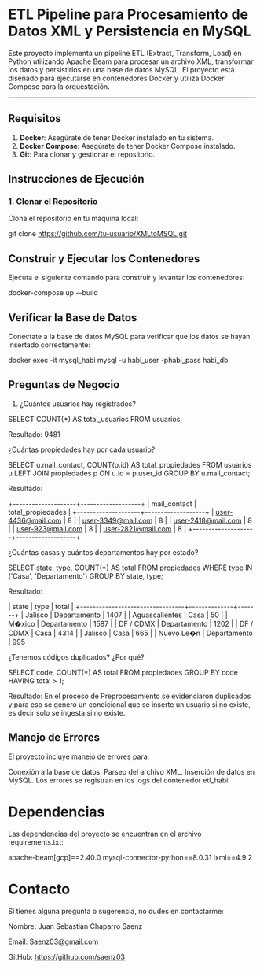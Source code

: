 # ETL Pipeline para Procesamiento de Datos XML y Persistencia en MySQL

Este proyecto implementa un pipeline ETL (Extract, Transform, Load) en Python utilizando Apache Beam para procesar un archivo XML, transformar los datos y persistirlos en una base de datos MySQL. El proyecto está diseñado para ejecutarse en contenedores Docker y utiliza Docker Compose para la orquestación.

---

## **Requisitos**

1. **Docker**: Asegúrate de tener Docker instalado en tu sistema.
2. **Docker Compose**: Asegúrate de tener Docker Compose instalado.
3. **Git**: Para clonar y gestionar el repositorio.



## **Instrucciones de Ejecución**

### **1. Clonar el Repositorio**
Clona el repositorio en tu máquina local:


git clone https://github.com/tu-usuario/XMLtoMSQL.git


## Construir y Ejecutar los Contenedores
Ejecuta el siguiente comando para construir y levantar los contenedores:

docker-compose up --build


## Verificar la Base de Datos
Conéctate a la base de datos MySQL para verificar que los datos se hayan insertado correctamente:

docker exec -it mysql_habi mysql -u habi_user -phabi_pass habi_db


## Preguntas de Negocio

1. ¿Cuántos usuarios hay registrados?

SELECT COUNT(*) AS total_usuarios FROM usuarios;

Resultado: 9481


¿Cuántas propiedades hay por cada usuario?

SELECT u.mail_contact, COUNT(p.id) AS total_propiedades
FROM usuarios u
LEFT JOIN propiedades p ON u.id = p.user_id
GROUP BY u.mail_contact;

Resultado:

+--------------------+-------------------+
| mail_contact       | total_propiedades |
+--------------------+-------------------+
| user-4436@mail.com |                 8 |
| user-3349@mail.com |                 8 |
| user-2418@mail.com |                 8 |
| user-923@mail.com  |                 8 |
| user-2821@mail.com |                 8 |
+--------------------+-------------------+

¿Cuántas casas y cuántos departamentos hay por estado?

SELECT state, type, COUNT(*) AS total
FROM propiedades
WHERE type IN ('Casa', 'Departamento')
GROUP BY state, type;

Resultado: 

| state                           | type         | total |
+---------------------------------+--------------+-------+
| Jalisco                         | Departamento |  1407 |
| Aguascalientes                  | Casa         |    50 |
| M�xico                          | Departamento |  1587 |
| DF / CDMX                       | Departamento |  1202 |
| DF / CDMX                       | Casa         |  4314 |
| Jalisco                         | Casa         |   665 |
| Nuevo Le�n                      | Departamento |   995


¿Tenemos códigos duplicados? ¿Por qué?

SELECT code, COUNT(*) AS total
FROM propiedades
GROUP BY code
HAVING total > 1;

Resultado: En el proceso de Preprocesamiento se evidenciaron duplicados y para eso se genero un condicional que se inserte un usuario si no existe, es decir solo se ingesta si no existe.

## Manejo de Errores
El proyecto incluye manejo de errores para:

Conexión a la base de datos.
Parseo del archivo XML.
Inserción de datos en MySQL.
Los errores se registran en los logs del contenedor etl_habi.

# Dependencias
Las dependencias del proyecto se encuentran en el archivo requirements.txt:

apache-beam[gcp]==2.40.0
mysql-connector-python==8.0.31
lxml==4.9.2


# Contacto
Si tienes alguna pregunta o sugerencia, no dudes en contactarme:

Nombre: Juan Sebastian Chaparro Saenz

Email: Saenz03@gmail.com

GitHub: https://github.com/saenz03
